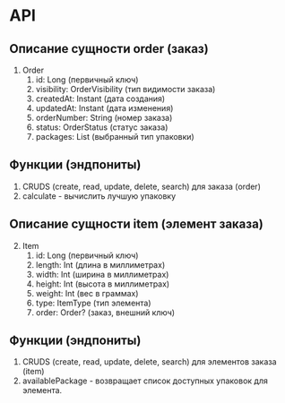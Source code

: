# API

## Описание сущности order (заказ)

1. Order
    1. id: Long (первичный ключ)
    2. visibility: OrderVisibility (тип видимости заказа)
    3. createdAt: Instant (дата создания)
    4. updatedAt: Instant (дата изменения)
    5. orderNumber: String (номер заказа)
    6. status: OrderStatus (статус заказа)
    7. packages: List<PackageType> (выбранный тип упаковки)

## Функции (эндпониты)

1. CRUDS (create, read, update, delete, search) для заказа (order)
2. calculate - вычислить лучшую упаковку

## Описание сущности item (элемент заказа)

2. Item
    1. id: Long (первичный ключ)
    2. length: Int (длина в миллиметрах)
    3. width: Int (ширина в миллиметрах)
    4. height: Int (высота в миллиметрах)
    5. weight: Int (вес в граммах)
    6. type: ItemType (тип элемента)
    7. order: Order? (заказ, внешний ключ)

## Функции (эндпониты)

1. CRUDS (create, read, update, delete, search) для элементов заказа (item)
2. availablePackage - возвращает список доступных упаковок для элемента.
